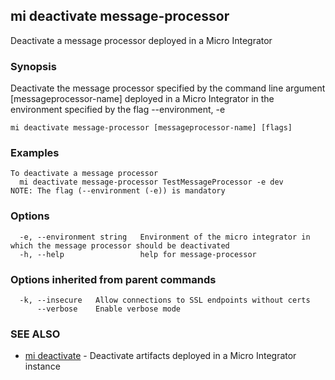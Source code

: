 ## mi deactivate message-processor

Deactivate a message processor deployed in a Micro Integrator

### Synopsis

Deactivate the message processor specified by the command line argument [messageprocessor-name] deployed in a Micro Integrator in the environment specified by the flag --environment, -e

```
mi deactivate message-processor [messageprocessor-name] [flags]
```

### Examples

```
To deactivate a message processor
  mi deactivate message-processor TestMessageProcessor -e dev
NOTE: The flag (--environment (-e)) is mandatory
```

### Options

```
  -e, --environment string   Environment of the micro integrator in which the message processor should be deactivated
  -h, --help                 help for message-processor
```

### Options inherited from parent commands

```
  -k, --insecure   Allow connections to SSL endpoints without certs
      --verbose    Enable verbose mode
```

### SEE ALSO

* [mi deactivate](mi_deactivate.md)	 - Deactivate artifacts deployed in a Micro Integrator instance

